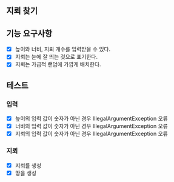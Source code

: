 ## 지뢰 찾기

## 기능 요구사항

- [x] 높이와 너비, 지뢰 개수를 입력받을 수 있다.
- [x] 지뢰는 눈에 잘 띄는 것으로 표기한다.
- [x] 지뢰는 가급적 랜덤에 가깝게 배치한다.

## 테스트

### 입력

- [x] 높이의 입력 값이 숫자가 아닌 경우 IllegalArgumentException 오류
- [x] 너비의 입력 값이 숫자가 아닌 경우 IllegalArgumentException 오류
- [x] 지뢰의 입력 값이 숫자가 아닌 경우 IllegalArgumentException 오류

### 지뢰

- [x] 지뢰를 생성
- [x] 땅을 생성
